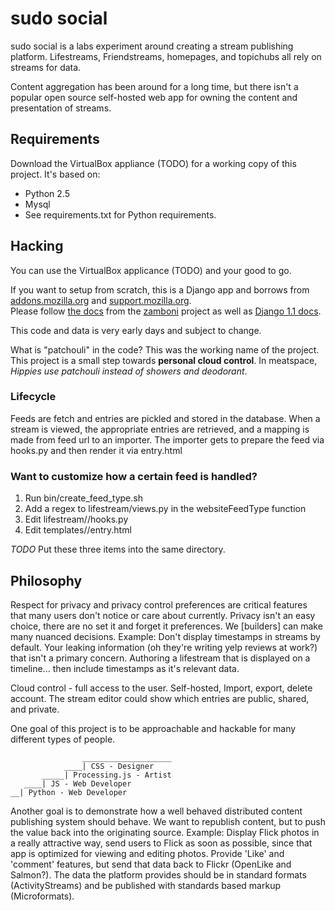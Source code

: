 # sudo social #
sudo social is a labs experiment around creating a stream
publishing platform. Lifestreams, Friendstreams, homepages,
and topichubs all rely on streams for data. 

Content aggregation has been around for a long time, but there isn't a popular
open source self-hosted web app for owning the content
and presentation of streams.

## Requirements ##
Download the VirtualBox appliance (TODO) for a working copy of this project. It's based on:

 * Python 2.5
 * Mysql
 * See requirements.txt for Python requirements.

## Hacking ##
You can use the VirtualBox applicance (TODO) and your good to go.

If you want to setup from scratch, this is a Django app and borrows from
[addons.mozilla.org](http://addons.mozilla.org) and [support.mozilla.org](http://support.mozilla.org).  
Please follow [the docs](http://jbalogh.github.com/zamboni/topics/installation/) from
the [zamboni](http://github.com/jbalogh/zamboni) project 
as well as [Django 1.1 docs](http://docs.djangoproject.com/en/1.1/).

This code and data is very early days and subject to change.

What is "patchouli" in the code?
This was the working name of the project. This project is a small step towards **personal cloud control**. 
In meatspace, *Hippies use patchouli instead of showers and deodorant*.

### Lifecycle ###
Feeds are fetch and entries are pickled and stored in the database.
When a stream is viewed, the appropriate entries are retrieved, and
a mapping is made from feed url to an importer. The importer
gets to prepare the feed via hooks.py and then render it via
entry.html

### Want to customize how a certain feed is handled? ###
1. Run bin/create_feed_type.sh <sitename>
2. Add a regex to lifestream/views.py in the websiteFeedType function
3. Edit lifestream/<sitename>/hooks.py
4. Edit templates/<sitename>/entry.html

*TODO*  Put these three items into the same directory.

## Philosophy ##

Respect for privacy and privacy control preferences are critical features that
many users don't notice or care about currently. Privacy isn't an
easy choice, there are no set it and forget it preferences. We [builders]
can make many nuanced decisions.
Example: Don't display timestamps in streams by default. Your leaking
 information (oh they're writing yelp reviews at work?)
that isn't a primary concern. Authoring a lifestream that is displayed
on a timeline... then include timestamps as it's relevant data.

Cloud control - full access to the user. Self-hosted, Import, export, delete account.
The stream editor could show which entries are public, shared, and private.

One goal of this project is to be approachable and hackable for many
different types of people.

                    ____________________
                ____| CSS - Designer
           _____| Processing.js - Artist
       ____| JS - Web Developer
    __| Python - Web Developer
    
Another goal is to demonstrate how a well behaved distributed
content publishing system should behave. We want to republish
content, but to push the value back into the originating source.
Example: Display Flick photos in a really attractive way, send
users to Flick as soon as possible, since that app is optimized for
viewing and editing photos. Provide 'Like' and 'comment' features,
but send that data back to Flickr (OpenLike and Salmon?). 
The data the platform provides should be in standard formats (ActivityStreams)
and be published with standards based markup (Microformats).
